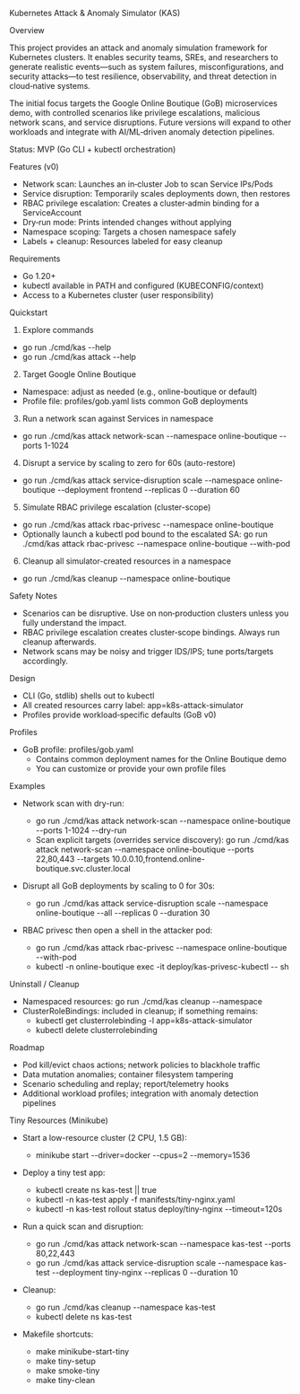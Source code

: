 Kubernetes Attack & Anomaly Simulator (KAS)

Overview

This project provides an attack and anomaly simulation framework for Kubernetes clusters. It enables security teams, SREs, and researchers to generate realistic events—such as system failures, misconfigurations, and security attacks—to test resilience, observability, and threat detection in cloud‑native systems.

The initial focus targets the Google Online Boutique (GoB) microservices demo, with controlled scenarios like privilege escalations, malicious network scans, and service disruptions. Future versions will expand to other workloads and integrate with AI/ML‑driven anomaly detection pipelines.

Status: MVP (Go CLI + kubectl orchestration)

Features (v0)

- Network scan: Launches an in‑cluster Job to scan Service IPs/Pods
- Service disruption: Temporarily scales deployments down, then restores
- RBAC privilege escalation: Creates a cluster‑admin binding for a ServiceAccount
- Dry‑run mode: Prints intended changes without applying
- Namespace scoping: Targets a chosen namespace safely
- Labels + cleanup: Resources labeled for easy cleanup

Requirements

- Go 1.20+
- kubectl available in PATH and configured (KUBECONFIG/context)
- Access to a Kubernetes cluster (user responsibility)

Quickstart

1) Explore commands

  - go run ./cmd/kas --help
  - go run ./cmd/kas attack --help

2) Target Google Online Boutique

  - Namespace: adjust as needed (e.g., online-boutique or default)
  - Profile file: profiles/gob.yaml lists common GoB deployments

3) Run a network scan against Services in namespace

  - go run ./cmd/kas attack network-scan --namespace online-boutique --ports 1-1024

4) Disrupt a service by scaling to zero for 60s (auto-restore)

  - go run ./cmd/kas attack service-disruption scale --namespace online-boutique --deployment frontend --replicas 0 --duration 60

5) Simulate RBAC privilege escalation (cluster-scope)

  - go run ./cmd/kas attack rbac-privesc --namespace online-boutique
  - Optionally launch a kubectl pod bound to the escalated SA:
    go run ./cmd/kas attack rbac-privesc --namespace online-boutique --with-pod

6) Cleanup all simulator-created resources in a namespace

  - go run ./cmd/kas cleanup --namespace online-boutique

Safety Notes

- Scenarios can be disruptive. Use on non‑production clusters unless you fully understand the impact.
- RBAC privilege escalation creates cluster‑scope bindings. Always run cleanup afterwards.
- Network scans may be noisy and trigger IDS/IPS; tune ports/targets accordingly.

Design

- CLI (Go, stdlib) shells out to kubectl
- All created resources carry label: app=k8s-attack-simulator
- Profiles provide workload‑specific defaults (GoB v0)

Profiles

- GoB profile: profiles/gob.yaml
  - Contains common deployment names for the Online Boutique demo
  - You can customize or provide your own profile files

Examples

- Network scan with dry-run:
  - go run ./cmd/kas attack network-scan --namespace online-boutique --ports 1-1024 --dry-run
  - Scan explicit targets (overrides service discovery):
    go run ./cmd/kas attack network-scan --namespace online-boutique --ports 22,80,443 --targets 10.0.0.10,frontend.online-boutique.svc.cluster.local

- Disrupt all GoB deployments by scaling to 0 for 30s:
  - go run ./cmd/kas attack service-disruption scale --namespace online-boutique --all --replicas 0 --duration 30

- RBAC privesc then open a shell in the attacker pod:
  - go run ./cmd/kas attack rbac-privesc --namespace online-boutique --with-pod
  - kubectl -n online-boutique exec -it deploy/kas-privesc-kubectl -- sh

Uninstall / Cleanup

- Namespaced resources: go run ./cmd/kas cleanup --namespace <ns>
- ClusterRoleBindings: included in cleanup; if something remains:
  - kubectl get clusterrolebinding -l app=k8s-attack-simulator
  - kubectl delete clusterrolebinding <name>

Roadmap

- Pod kill/evict chaos actions; network policies to blackhole traffic
- Data mutation anomalies; container filesystem tampering
- Scenario scheduling and replay; report/telemetry hooks
- Additional workload profiles; integration with anomaly detection pipelines

Tiny Resources (Minikube)

- Start a low-resource cluster (2 CPU, 1.5 GB):
  - minikube start --driver=docker --cpus=2 --memory=1536

- Deploy a tiny test app:
  - kubectl create ns kas-test || true
  - kubectl -n kas-test apply -f manifests/tiny-nginx.yaml
  - kubectl -n kas-test rollout status deploy/tiny-nginx --timeout=120s

- Run a quick scan and disruption:
  - go run ./cmd/kas attack network-scan --namespace kas-test --ports 80,22,443
  - go run ./cmd/kas attack service-disruption scale --namespace kas-test --deployment tiny-nginx --replicas 0 --duration 10

- Cleanup:
  - go run ./cmd/kas cleanup --namespace kas-test
  - kubectl delete ns kas-test

- Makefile shortcuts:
  - make minikube-start-tiny
  - make tiny-setup
  - make smoke-tiny
  - make tiny-clean
